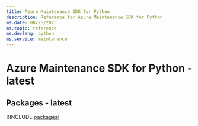 ```yaml
---
title: Azure Maintenance SDK for Python
description: Reference for Azure Maintenance SDK for Python
ms.date: 08/26/2025
ms.topic: reference
ms.devlang: python
ms.service: maintenance
---
```

# Azure Maintenance SDK for Python - latest
## Packages - latest
[!INCLUDE [packages](maintenance-index.md)]